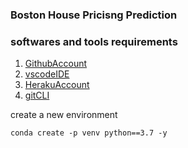### Boston House Pricisng Prediction

### softwares and tools requirements

1. [GithubAccount](https://github.com)
2. [vscodeIDE](https://code.visualstudio.com/)
3. [HerakuAccount](https://heroku.com/)
4. [gitCLI](https://cli.github.com/)

create a new environment

```
conda create -p venv python==3.7 -y
```
